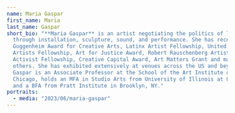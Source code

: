 ```yaml
---
name: Maria Gaspar
first_name: Maria
last_name: Gaspar
short_bio: "**Maria Gaspar** is an artist negotiating the politics of location
  through installation, sculpture, sound, and performance. She has received the
  Guggenheim Award for Creative Arts, Latinx Artist Fellowship, United States
  Artists Fellowship, Art for Justice Award, Robert Rauschenberg Artist as
  Activist Fellowship, Creative Capital Award, Art Matters Grant and many
  others. She has exhibited extensively at venues across the US and beyond.
  Gaspar is an Associate Professor at the School of the Art Institute of
  Chicago, holds an MFA in Studio Arts from University of Illinois at Chicago,
  and a BFA from Pratt Institute in Brooklyn, NY."
portraits:
  - media: "2023/06/maria-gaspar"
---
```

